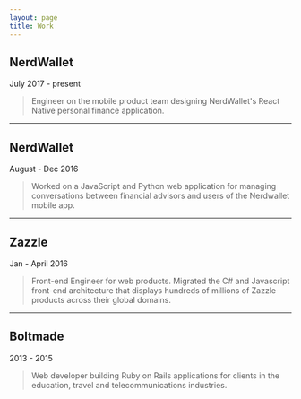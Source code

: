 ```yaml
---
layout: page
title: Work
---
```


## NerdWallet
July 2017 - present

> Engineer on the mobile product team designing NerdWallet's React Native personal finance application.

---

## NerdWallet
August - Dec 2016

> Worked on a JavaScript and Python web application for managing conversations between financial advisors and users of the Nerdwallet mobile app.

---

## Zazzle
Jan - April 2016

> Front-end Engineer for web products. Migrated the C# and Javascript front-end architecture that displays hundreds of millions of Zazzle products across their global domains.

---

## Boltmade
2013 - 2015

> Web developer building Ruby on Rails applications for clients in the education, travel and telecommunications industries.
